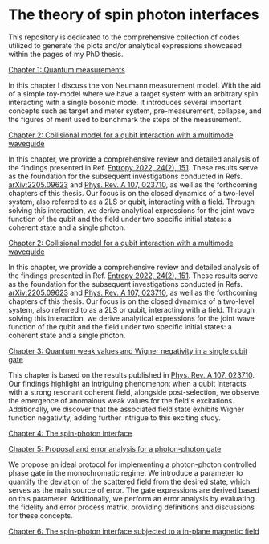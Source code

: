 # The theory of spin photon interfaces

This repository is dedicated to the comprehensive collection of codes utilized to generate the plots and/or analytical expressions showcased within the pages of my PhD thesis.


[Chapter 1: Quantum measurements](Chapter1)

In this chapter I discuss the von Neumann measurement model. With the aid of a simple toy-model where we have a target system with an arbitrary spin interacting with a single bosonic mode. It introduces several important concepts such as target and meter system, pre-measurement, collapse, and the figures of merit used to benchmark the steps of the measurement.

[Chapter 2: Collisional model for a qubit interaction with a multimode waveguide](Chapter2)

In this chapter, we provide a comprehensive review and detailed analysis of the findings presented in Ref. [Entropy 2022, 24(2), 151](https://www.mdpi.com/1099-4300/24/2/151). These results serve as the foundation for the subsequent investigations conducted in Refs. [arXiv:2205.09623](https://arxiv.org/abs/2205.09623) and [Phys. Rev. A 107, 023710](https://journals.aps.org/pra/abstract/10.1103/PhysRevA.107.023710), as well as the forthcoming chapters of this thesis. Our focus is on the closed dynamics of a two-level system, also referred to as a 2LS or qubit, interacting with a field. Through solving this interaction, we derive analytical expressions for the joint wave function of the qubit and the field under two specific initial states: a coherent state and a single photon.

[Chapter 2: Collisional model for a qubit interaction with a multimode waveguide](Chapter2)

In this chapter, we provide a comprehensive review and detailed analysis of the findings presented in Ref. [Entropy 2022, 24(2), 151](https://www.mdpi.com/1099-4300/24/2/151). These results serve as the foundation for the subsequent investigations conducted in Refs. [arXiv:2205.09623](https://arxiv.org/abs/2205.09623) and [Phys. Rev. A 107, 023710](https://journals.aps.org/pra/abstract/10.1103/PhysRevA.107.023710), as well as the forthcoming chapters of this thesis. Our focus is on the closed dynamics of a two-level system, also referred to as a 2LS or qubit, interacting with a field. Through solving this interaction, we derive analytical expressions for the joint wave function of the qubit and the field under two specific initial states: a coherent state and a single photon.

[Chapter 3: Quantum weak values and Wigner negativity in a single qubit gate](Chapter3)

This chapter is based on the results published in [Phys. Rev. A 107, 023710](https://journals.aps.org/pra/abstract/10.1103/PhysRevA.107.023710). Our findings highlight an intriguing phenomenon: when a qubit interacts with a strong resonant coherent field, alongside post-selection, we observe the emergence of anomalous weak values for the field's excitations. Additionally, we discover that the associated field state exhibits Wigner function negativity, adding further intrigue to this exciting study.

[Chapter 4: The spin-photon interface](Chapter4)



[Chapter 5: Proposal and error analysis for a photon-photon gate](Chapter5)

We propose an ideal protocol for implementing a photon-photon controlled phase gate in the monochromatic regime. We introduce a parameter to quantify the deviation of the scattered field from the desired state, which serves as the main source of error. The gate expressions are derived based on this parameter. Additionally, we perform an error analysis by evaluating the fidelity and error process matrix, providing definitions and discussions for these concepts.



[Chapter 6: The spin-photon interface subjected to a in-plane magnetic field](Chapter6)



